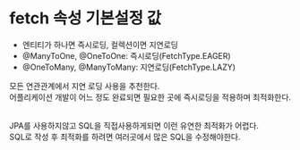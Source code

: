 # fetch 속성 기본설정 값
- 엔티티가 하나면 즉시로딩, 컬렉션이면 지연로딩
- @ManyToOne, @OneToOne: 즉시로딩(FetchType.EAGER)
- @OneToMany, @ManyToMany: 지연로딩(FetchType.LAZY)

모든 연관관계에서 지연 로딩 사용을 추천한다.<br>
어플리케이션 개발이 어느 정도 완료되면 필요한 곳에 즉시로딩을 적용하며 최적화한다.<br>
<br>

JPA를 사용하지않고 SQL을 직접사용하게되면 이런 유연한 최적화가 어렵다.<br>
SQL로 작성 후 최적화를 하려면 여러곳에서 많은 SQL을 수정해야한다.<br>



